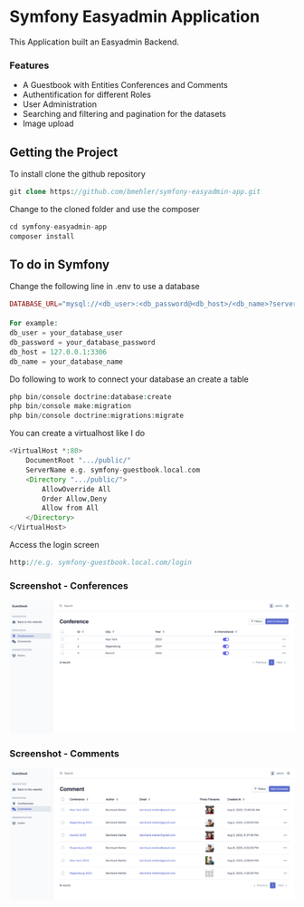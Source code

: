 # Symfony Easyadmin Application

This Application built an Easyadmin Backend.

### Features

- A Guestbook with Entities Conferences and Comments
- Authentification for different Roles
- User Administration
- Searching and filtering and pagination for the datasets
- Image upload

## Getting the Project

To install clone the github repository

```php
git clone https://github.com/bmehler/symfony-easyadmin-app.git
```

Change to the cloned folder and use the composer

```php
cd symfony-easyadmin-app
composer install
```

## To do in Symfony

Change the following line in .env to use a database

```php
DATABASE_URL="mysql://<db_user>:<db_password@<db_host>/<db_name>?serverVersion=5.7"

For example:
db_user = your_database_user
db_password = your_database_password
db_host = 127.0.0.1:3306
db_name = your_database_name
```
Do following to work to connect your database an create a table

```php
php bin/console doctrine:database:create
php bin/console make:migration
php bin/console doctrine:migrations:migrate
```

You can create a virtualhost like I do
```php
<VirtualHost *:80>
    DocumentRoot ".../public/"
    ServerName e.g. symfony-guestbook.local.com
    <Directory ".../public/">
        AllowOverride All
        Order Allow,Deny
        Allow from All
    </Directory>
</VirtualHost>
```

Access the login screen
```php
http://e.g. symfony-guestbook.local.com/login
```

### Screenshot - Conferences

![Conferences](Conferences.png)


### Screenshot - Comments

![Comments](Comments.png)
